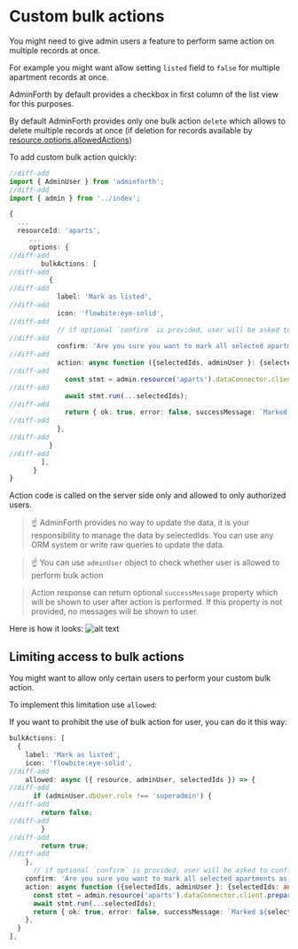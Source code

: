 # Custom bulk actions

You might need to give admin users a feature to perform same action on multiple records at once. 

For example you might want allow setting `listed` field to `false` for multiple apartment records at once. 

AdminForth by default provides a checkbox in first column of the list view for this purposes.
 
By default AdminForth provides only one bulk action `delete` which allows to delete multiple records at once 
(if deletion for records available by [resource.options.allowedActions](/docs/api/Back/interfaces/ResourceOptions/#allowedactions))

To add custom bulk action quickly:

```ts title="./resources/apartments.ts"
//diff-add
import { AdminUser } from 'adminforth';
//diff-add
import { admin } from '../index';

{
  ...
  resourceId: 'aparts',
     ...
     options: {
//diff-add
        bulkActions: [
//diff-add
          {
//diff-add
            label: 'Mark as listed',
//diff-add
            icon: 'flowbite:eye-solid',
//diff-add
            // if optional `confirm` is provided, user will be asked to confirm action
//diff-add
            confirm: 'Are you sure you want to mark all selected apartments as listed?',
//diff-add
            action: async function ({selectedIds, adminUser }: {selectedIds: any[], adminUser: AdminUser }) {
//diff-add
              const stmt = admin.resource('aparts').dataConnector.client.prepare(`UPDATE apartments SET listed = 1 WHERE id IN (${selectedIds.map(() => '?').join(',')})`);
//diff-add
              await stmt.run(...selectedIds);
//diff-add
              return { ok: true, error: false, successMessage: `Marked ${selectedIds.length} apartments as listed` };
//diff-add
            },
//diff-add
          }
//diff-add
        ],
      }
}
```

Action code is called on the server side only and allowed to only authorized users. 

> ☝️ AdminForth provides no way to update the data, it is your responsibility to manage the data by selectedIds. You can use any ORM system
> or write raw queries to update the data.

> ☝️ You can use `adminUser` object to check whether user is allowed to perform bulk action


> Action response can return optional `successMessage` property which will be shown to user after action is performed. If this property is not provided, no messages will be shown to user.

Here is how it looks:
![alt text](<Custom bulk actions.png>)


## Limiting access to bulk actions

You might want to allow only certain users to perform your custom bulk action. 

To implement this limitation use `allowed`:

If you want to prohibit the use of bulk action for user, you can do it this way:

```ts title="./resources/apartments.ts"
bulkActions: [
  {
    label: 'Mark as listed',
    icon: 'flowbite:eye-solid',
//diff-add
    allowed: async ({ resource, adminUser, selectedIds }) => {
//diff-add     
      if (adminUser.dbUser.role !== 'superadmin') {
//diff-add       
        return false;
//diff-add
        } 
//diff-add       
        return true;
//diff-add       
    },
      // if optional `confirm` is provided, user will be asked to confirm action
    confirm: 'Are you sure you want to mark all selected apartments as listed?',
    action: async function ({selectedIds, adminUser }: {selectedIds: any[], adminUser: AdminUser }, allow) {
      const stmt = admin.resource('aparts').dataConnector.client.prepare(`UPDATE apartments SET listed = 1 WHERE id IN (${selectedIds.map(() => '?').join(',')}`);
      await stmt.run(...selectedIds);
      return { ok: true, error: false, successMessage: `Marked ${selectedIds.length} apartments as listed` };
    },
  }
],
```
